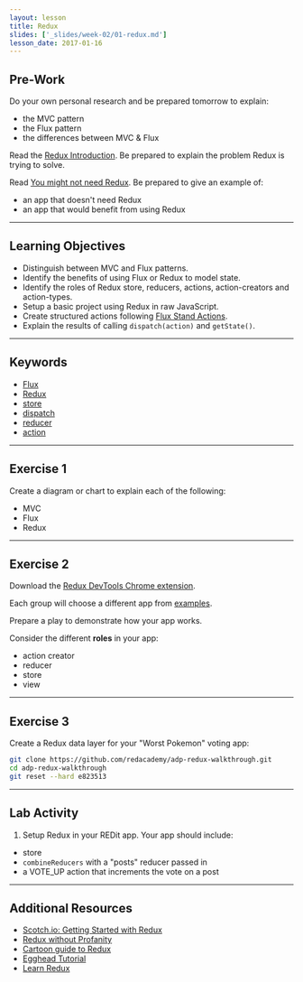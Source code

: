 ```yaml
---
layout: lesson
title: Redux
slides: ['_slides/week-02/01-redux.md']
lesson_date: 2017-01-16
---
```


## Pre-Work

Do your own personal research and be prepared tomorrow to explain:

- the MVC pattern
- the Flux pattern
- the differences between MVC & Flux

Read the [Redux Introduction](http://redux.js.org/docs/introduction/index.html). 
Be prepared to explain the problem Redux is trying to solve.

Read [You might not need Redux](https://medium.com/@dan_abramov/you-might-not-need-redux-be46360cf367).
Be prepared to give an example of:
  - an app that doesn't need Redux
  - an app that would benefit from using Redux

---

## Learning Objectives

- Distinguish between MVC and Flux patterns.
- Identify the benefits of using Flux or Redux to model state.
- Identify the roles of Redux store, reducers, actions, action-creators and action-types.
- Setup a basic project using Redux in raw JavaScript.
- Create structured actions following [Flux Stand Actions](https://github.com/acdlite/flux-standard-action).
- Explain the results of calling `dispatch(action)` and `getState()`.

---

## Keywords

- [Flux](http://redux.js.org/index.html)
- [Redux](http://redux.js.org/index.html)
- [store](http://redux.js.org/docs/basics/Store.html)
- [dispatch](http://redux.js.org/docs/api/Store.html#dispatch)
- [reducer](http://redux.js.org/docs/basics/Reducers.html)
- [action](http://redux.js.org/docs/basics/Actions.html)

---

## Exercise 1

Create a diagram or chart to explain each of the following:

- MVC
- Flux
- Redux

---

## Exercise 2

Download the [Redux DevTools Chrome extension](https://chrome.google.com/webstore/detail/redux-devtools/lmhkpmbekcpmknklioeibfkpmmfibljd?hl=en).

Each group will choose a different app from [examples](http://redux.js.org/docs/introduction/Examples.html).

Prepare a play to demonstrate how your app works.

Consider the different **roles** in your app:

- action creator
- reducer
- store
- view

---

## Exercise 3

Create a Redux data layer for your "Worst Pokemon" voting app:

```bash
git clone https://github.com/redacademy/adp-redux-walkthrough.git
cd adp-redux-walkthrough
git reset --hard e823513
```

---

## Lab Activity

1. Setup Redux in your REDit app. Your app should include:
  - store
  - `combineReducers` with a "posts" reducer passed in
  - a VOTE_UP action that increments the vote on a post

---

## Additional Resources

- [Scotch.io: Getting Started with Redux](https://scotch.io/bar-talk/getting-started-with-redux-an-intro)
- [Redux without Profanity](https://tonyhb.gitbooks.io/redux-without-profanity/content/index.html)
- [Cartoon guide to Redux](https://code-cartoons.com/a-cartoon-intro-to-redux-3afb775501a6)
- [Egghead Tutorial](https://egghead.io/courses/getting-started-with-redux)
- [Learn Redux](https://learnredux.com/)
